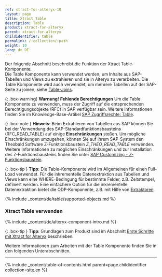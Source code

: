 ```yaml
---
ref: xtract-for-alteryx-10
layout: page
title: Xtract Table
description: Table
product: xtract-for-alteryx
parent: xtract-for-alteryx
childidentifier: table
permalink: /:collection/:path
weight: 10
lang: de_DE
---
```


Der folgende Abschnitt beschreibt die Funktion der Xtract Table-Komponente. <br>
Die Table Komponente kann verwendet werden, um Inhalte aus SAP-Tabellen und Views zu extrahieren und sie in Alteryx zu verarbeiten.
Die Table Komponente wird auch verwendet, um mehrere Tabellen auf der SAP-Seite zu joinen, siehe [Table-Joins](./table/table-joins).<br> 


{: .box-warning}
**Warnung!** **Fehlende Berechtigungen**
Um die Table Komponente zu verwenden, muss der Zugriff auf die entsprechenden Berechtigungsobjekte (RFC) in SAP verfügbar sein. 
Weitere Informationen finden Sie im Knowledge-Base-Artikel [SAP Zugriffsrechte: Table](https://kb.theobald-software.com/sap/authority-objects-sap-user-rights#table).


{: .box-note }
**Hinweis:** Beim Extrahieren von Tabellen aus SAP können Sie bei der Verwendung des SAP-Standardfunktionsbausteins (RFC_READ_TABLE) auf einige **Einschränkungen** stoßen.
Um mögliche Einschränkungen umzugehen, können Sie auf Ihrem SAP-System den Theobald Software Z-Funktionsbaustein  *Z_THEO_READ_TABLE* verwenden. 
Weitere Informationen zu möglichen Einschränkungen und zur Installation des Z-Funktionsbausteins finden Sie unter [SAP Customizing - Z-Funktionsbaustein](./sap-customizing).

{: .box-tip }
**Tipp:** Die Table-Komponente wird im Allgemeinen für einen Full-Load verwendet. 
Für die inkrementelle Datenextraktion aus Tabellen und Views kann eine WHERE-Bedingung für bestimmte Felder, z.B. Zeitstempel, definiert werden. 
Eine einfachere Option für die inkrementelle Datenextraktion bietet die ODP-Komponente, z.B. mit Hilfe von [Extraktoren](./odp/odp-extractors).

{% include _content/de/table/supported-objects.md %}

### Xtract Table verwenden

{% include _content/de/alteryx-component-intro.md %}

{: .box-tip }
**Tipp:** Grundlagen zum Produkt sind im Abschnitt [Erste Schritte mit Xtract for Alteryx](./erste-schritte) beschrieben.

Weitere Informationen zum Arbeiten mit der Table Komponente finden Sie in den folgenden Unterabschnitten.

---

{% include _content/table-of-contents.html parent=page.childidentifier collection=site.en %}